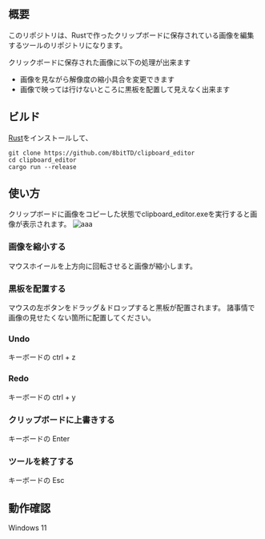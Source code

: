## 概要
このリポジトリは、Rustで作ったクリップボードに保存されている画像を編集するツールのリポジトリになります。

クリックボードに保存された画像に以下の処理が出来ます
* 画像を見ながら解像度の縮小具合を変更できます
* 画像で映っては行けないところに黒板を配置して見えなく出来ます

## ビルド
[Rust](https://rust-lang.org/ja/)をインストールして、
```
git clone https://github.com/8bitTD/clipboard_editor
cd clipboard_editor
cargo run --release
```

## 使い方
クリップボードに画像をコピーした状態でclipboard_editor.exeを実行すると画像が表示されます。
![aaa](https://github.com/user-attachments/assets/e3e2671f-6451-4296-bf91-2175f75c2538)

### 画像を縮小する
マウスホイールを上方向に回転させると画像が縮小します。
### 黒板を配置する
マウスの左ボタンをドラッグ＆ドロップすると黒板が配置されます。
諸事情で画像の見せたくない箇所に配置してください。
### Undo
キーボードの ctrl + z
### Redo
キーボードの ctrl + y
### クリップボードに上書きする
キーボードの Enter
### ツールを終了する
キーボードの Esc

## 動作確認
Windows 11
